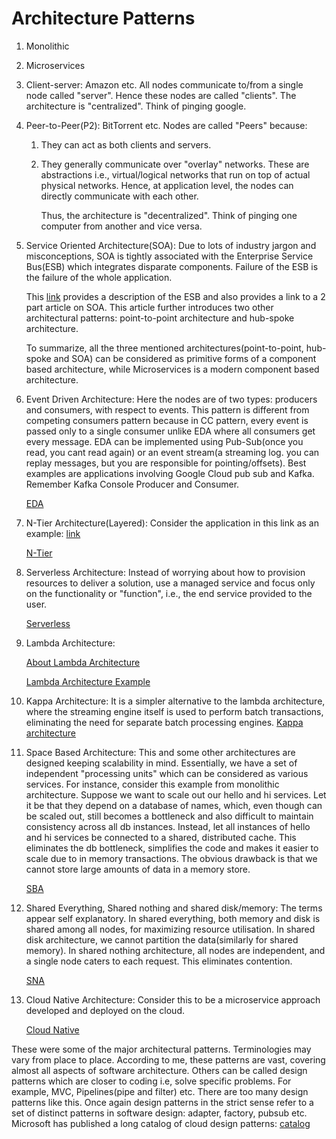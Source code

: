 # Architecture Patterns

1. Monolithic
2. Microservices
3. Client-server: Amazon etc. All nodes communicate to/from a single node called "server". Hence these nodes are called "clients". The architecture is "centralized". Think of pinging google.
4. Peer-to-Peer(P2): BitTorrent etc. Nodes are called "Peers" because:
    1. They can act as both clients and servers.
    2. They generally communicate over "overlay" networks. These are abstractions i.e., virtual/logical networks that run on top of actual physical networks. Hence, at application level, the nodes can directly communicate with each other.

       Thus, the architecture is "decentralized". Think of pinging one computer from another and vice versa.
5. Service Oriented Architecture(SOA): Due to lots of industry jargon and misconceptions, SOA is tightly associated with the Enterprise Service Bus(ESB) which integrates disparate components. Failure of the ESB is the failure of the whole application.

   This [link](https://www.ibm.com/topics/esb) provides a description of the ESB and also provides a link to a 2 part article on SOA. This article further introduces two other architectural patterns: point-to-point architecture and hub-spoke architecture.

   To summarize, all the three mentioned architectures(point-to-point, hub-spoke and SOA) can be considered as primitive forms of a component based architecture, while Microservices is a modern component based architecture.
   
6. Event Driven Architecture: Here the nodes are of two types: producers and consumers, with respect to events. This pattern is different from competing consumers pattern because in CC pattern, every event is passed only to a single consumer unlike EDA where all consumers get every message. EDA can be implemented using Pub-Sub(once you read, you cant read again) or an event stream(a streaming log. you can replay messages, but you are responsible for pointing/offsets). Best examples are applications involving Google Cloud pub sub and Kafka. Remember Kafka Console Producer and Consumer.
   
   [EDA](https://learn.microsoft.com/en-us/azure/architecture/guide/architecture-styles/event-driven)
7. N-Tier Architecture(Layered): Consider the application in this link as an example: [link](https://github.com/TXH2020/OtherProjects/tree/main/spring)
   
   [N-Tier](https://learn.microsoft.com/en-us/azure/architecture/guide/architecture-styles/n-tier)

8. Serverless Architecture: Instead of worrying about how to provision resources to deliver a solution, use a managed service and focus only on the functionality or "function", i.e., the end service provided to the user.

   [Serverless](https://www.spiceworks.com/tech/devops/articles/what-is-serverless/amp/#_003)

9. Lambda Architecture:
    
    [About Lambda Architecture](https://www.cazton.com/consulting/enterprise/lambda-architecture)

   [Lambda Architecture Example](https://github.com/apssouza22/big-data-pipeline-lambda-arch)
10. Kappa Architecture: It is a simpler alternative to the lambda architecture, where the streaming engine itself is used to perform batch transactions, eliminating the need for separate batch processing engines.
    [Kappa architecture](https://hazelcast.com/glossary/kappa-architecture/)

11. Space Based Architecture: This and some other architectures are designed keeping scalability in mind. Essentially, we have a set of independent "processing units" which can be considered as various services. For instance, consider this example from monolithic architecture. Suppose we want to scale out our hello and hi services. Let it be that they depend on a database of names, which, even though can be scaled out, still becomes a bottleneck and also difficult to maintain consistency across all db instances. Instead, let all instances of hello and hi services be connected to a shared, distributed cache. This eliminates the db bottleneck, simplifies the code and makes it easier to scale due to in memory transactions. The obvious drawback is that we cannot store large amounts of data in a memory store.

    [SBA](https://www.linkedin.com/pulse/software-architecture-space-based-pattern-shanoj-kumar-v-5nknc)
    
13. Shared Everything, Shared nothing and shared disk/memory: The terms appear self explanatory. In shared everything, both memory and disk is shared among all nodes, for maximizing resource utilisation. In shared disk architecture, we cannot partition the data(similarly for shared memory). In shared nothing architecture, all nodes are independent, and a single node caters to each request. This eliminates contention.

    [SNA](https://en.m.wikipedia.org/wiki/Shared-nothing_architecture)

14. Cloud Native Architecture: Consider this to be a microservice approach developed and deployed on the cloud.
    
    [Cloud Native](https://aws.amazon.com/what-is/cloud-native/)

These were some of the major architectural patterns. Terminologies may vary from place to place. According to me, these patterns are vast, covering almost all aspects of software architecture. Others can be called design patterns which are closer to coding i.e, solve specific problems. For example, MVC, Pipelines(pipe and filter) etc. There are too many design patterns like this. Once again design patterns in the strict sense refer to a set of distinct patterns in software design: adapter, factory, pubsub etc. Microsoft has published a long catalog of cloud design patterns: [catalog](https://learn.microsoft.com/en-us/azure/architecture/patterns/)
